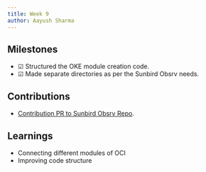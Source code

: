 ```yaml
---
title: Week 9
author: Aayush Sharma
---
```


## Milestones
- &#x2611; Structured the OKE module creation code.
- &#x2611; Made separate directories as per the Sunbird Obsrv needs.

## Contributions
- [Contribution PR to Sunbird Obsrv Repo](https://github.com/Sunbird-Obsrv/obsrv-automation/pull/34).

## Learnings
- Connecting different modules of OCI
- Improving code structure